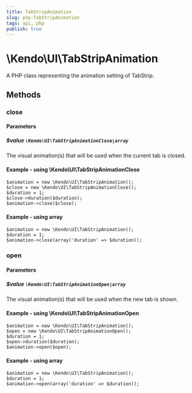 ```yaml
---
title: TabStripAnimation
slug: php-TabStripAnimation
tags: api, php
publish: true
---
```


# \Kendo\UI\TabStripAnimation

A PHP class representing the animation setting of TabStrip.


## Methods

### close

#### Parameters

##### $value `\Kendo\UI\TabStripAnimationClose|array`

The visual animation(s) that will be used when the current tab is closed.


#### Example - using \Kendo\UI\TabStripAnimationClose

    $animation = new \Kendo\UI\TabStripAnimation();
    $close = new \Kendo\UI\TabStripAnimationClose();
    $duration = 1;
    $close->duration($duration);
    $animation->close($close);

#### Example - using array

    $animation = new \Kendo\UI\TabStripAnimation();
    $duration = 1;
    $animation->close(array('duration' => $duration));

### open

#### Parameters

##### $value `\Kendo\UI\TabStripAnimationOpen|array`

The visual animation(s) that will be used when the new tab is shown.


#### Example - using \Kendo\UI\TabStripAnimationOpen

    $animation = new \Kendo\UI\TabStripAnimation();
    $open = new \Kendo\UI\TabStripAnimationOpen();
    $duration = 1;
    $open->duration($duration);
    $animation->open($open);

#### Example - using array

    $animation = new \Kendo\UI\TabStripAnimation();
    $duration = 1;
    $animation->open(array('duration' => $duration));

